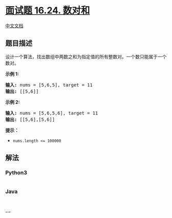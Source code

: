 # [面试题 16.24. 数对和](https://leetcode-cn.com/problems/pairs-with-sum-lcci)

[中文文档](/lcci/16.24.Pairs%20With%20Sum/README.md)

## 题目描述
<!-- 这里写题目描述 -->
<p>设计一个算法，找出数组中两数之和为指定值的所有整数对。一个数只能属于一个数对。</p>

<p><strong>示例 1:</strong></p>

<pre><strong>输入:</strong> nums = [5,6,5], target = 11
<strong>输出: </strong>[[5,6]]</pre>

<p><strong>示例 2:</strong></p>

<pre><strong>输入:</strong> nums = [5,6,5,6], target = 11
<strong>输出: </strong>[[5,6],[5,6]]</pre>

<p><strong>提示：</strong></p>

<ul>
	<li><code>nums.length &lt;= 100000</code></li>
</ul>


## 解法
<!-- 这里可写通用的实现逻辑 -->


### Python3
<!-- 这里可写当前语言的特殊实现逻辑 -->

```python

```

### Java
<!-- 这里可写当前语言的特殊实现逻辑 -->

```java

```

### ...
```

```
